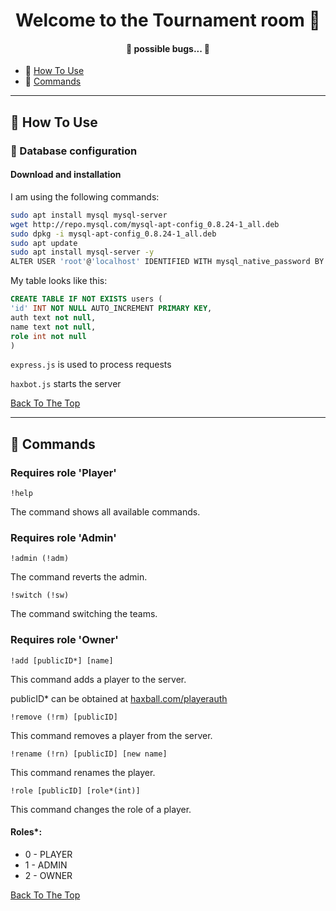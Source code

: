 <h1 id="title" align="center">Welcome to the Tournament room 👋</h1>

<h4 align="center">🚧 possible bugs... 🚧</h4>

- 🤔 [How To Use](#how-to-use)
- 📝 [Commands](#commands)

---

<h2 id="how-to-use">🤔 How To Use</h2>

<h3 id="databaseconfg">🔧 Database configuration</h3>

#### Download and installation
I am using the following commands:
```sh
sudo apt install mysql mysql-server
wget http://repo.mysql.com/mysql-apt-config_0.8.24-1_all.deb
sudo dpkg -i mysql-apt-config_0.8.24-1_all.deb
sudo apt update
sudo apt install mysql-server -y
ALTER USER 'root'@'localhost' IDENTIFIED WITH mysql_native_password BY '1234';
```
My table looks like this:
```sql
CREATE TABLE IF NOT EXISTS users (
'id' INT NOT NULL AUTO_INCREMENT PRIMARY KEY,
auth text not null,
name text not null,
role int not null
)
```
```express.js``` is used to process requests

```haxbot.js``` starts the server

[Back To The Top](#title)


---


<h2 id="commands">📝 Commands</h2>

### Requires role 'Player'
```!help```

The command shows all available commands.
### Requires role 'Admin'
```!admin (!adm)```

The command reverts the admin.

```!switch (!sw)```

The command switching the teams.
### Requires role 'Owner'
```!add [publicID*] [name]```

This command adds a player to the server.

publicID* can be obtained at [haxball.com/playerauth](https://www.haxball.com/playerauth)

```!remove (!rm) [publicID]```

This command removes a player from the server.

```!rename (!rn) [publicID] [new name]```

This command renames the player.

```!role [publicID] [role*(int)]```

This command changes the role of a player.

#### Roles*:
- 0 - PLAYER
- 1 - ADMIN
- 2 - OWNER

[Back To The Top](#title)
